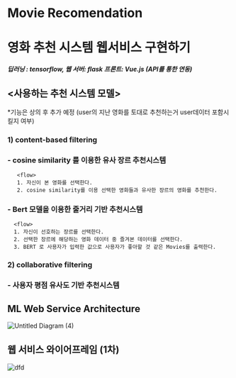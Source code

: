 # Movie Recomendation 

# 영화 추천 시스템 웹서비스 구현하기 
##### 딥러닝 : tensorflow, 웹 서버: flask 프론트: Vue.js (API를 통한 연동)  

## <사용하는 추천 시스템 모델>
*기능은 상의 후 추가 예정 (user의 지난 영화를 토대로 추천하는거 user데이터 포함시킬지 여부) 


### **1) content-based filtering**

### - cosine similarity 를 이용한 유사 장르 추천시스템
       <flow>
       1. 자신이 본 영화를 선택한다. 
       2. cosine similarity를 이용 선택한 영화들과 유사한 장르의 영화를 추천한다.  
       
       
### - Bert 모델을 이용한 줄거리 기반 추천시스템 
      <flow>
      1. 자신이 선호하는 장르를 선택한다. 
      2. 선택한 장르에 해당하는 영화 데이터 중 즐겨본 데이터를 선택한다. 
      3. BERT 로 사용자가 입력한 값으로 사용자가 좋아할 것 같은 Movies를 출력한다. 
       
### **2) collaborative filtering**

### - 사용자 평점 유사도 기반 추천시스템 



## ML Web Service Architecture 


   ![Untitled Diagram (4)](https://user-images.githubusercontent.com/66239292/101338097-dcd83d00-38bf-11eb-8dbd-8dcc0577094d.png)



## 웹 서비스 와이어프레임 (1차) 

![dfd](https://user-images.githubusercontent.com/66239292/100518976-5a24f300-31d8-11eb-9e35-bd48b6c38181.PNG)


